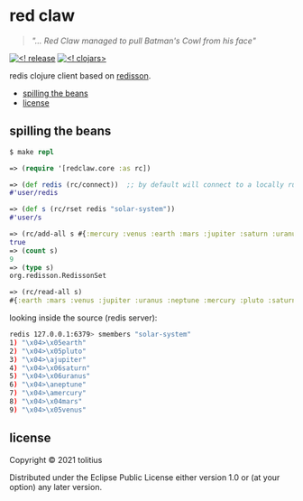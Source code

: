 # red claw

> _"... Red Claw managed to pull Batman's Cowl from his face"_

[![<! release](https://img.shields.io/badge/dynamic/json.svg?label=release&url=https%3A%2F%2Fclojars.org%2Ftolitius%2Fredclaw%2Flatest-version.json&query=version&colorB=blue)](https://github.com/tolitius/redclaw/releases)
[![<! clojars>](https://img.shields.io/clojars/v/tolitius/redclaw.svg)](https://clojars.org/tolitius/redclaw)

redis clojure client based on [redisson](https://github.com/redisson/redisson).

- [spilling the beans](#spilling-the-beans)
- [license](#license)

## spilling the beans

```clojure
$ make repl

=> (require '[redclaw.core :as rc])
```
```clojure
=> (def redis (rc/connect))  ;; by default will connect to a locally running redis on 6379 port
#'user/redis

=> (def s (rc/rset redis "solar-system"))
#'user/s

=> (rc/add-all s #{:mercury :venus :earth :mars :jupiter :saturn :uranus :neptune :pluto})
true
=> (count s)
9
=> (type s)
org.redisson.RedissonSet

=> (rc/read-all s)
#{:earth :mars :venus :jupiter :uranus :neptune :mercury :pluto :saturn}
```

looking inside the source (redis server):

```bash
redis 127.0.0.1:6379> smembers "solar-system"
1) "\x04>\x05earth"
2) "\x04>\x05pluto"
3) "\x04>\ajupiter"
4) "\x04>\x06saturn"
5) "\x04>\x06uranus"
6) "\x04>\aneptune"
7) "\x04>\amercury"
8) "\x04>\x04mars"
9) "\x04>\x05venus"
```

## license

Copyright © 2021 tolitius

Distributed under the Eclipse Public License either version 1.0 or (at
your option) any later version.
